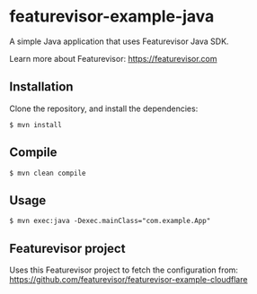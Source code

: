 # featurevisor-example-java

A simple Java application that uses Featurevisor Java SDK.

Learn more about Featurevisor: https://featurevisor.com

## Installation

Clone the repository, and install the dependencies:

```
$ mvn install
```

## Compile

```
$ mvn clean compile
```

## Usage

```
$ mvn exec:java -Dexec.mainClass="com.example.App"
```

## Featurevisor project

Uses this Featurevisor project to fetch the configuration from: https://github.com/featurevisor/featurevisor-example-cloudflare
